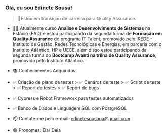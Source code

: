 ### Olá, eu sou Edinete Sousa!

> 🐞Estou em transição de carreira para Quality Assurance. 

- 👩‍💻 Atualmente curso **Analise e Desenvolvimento de Sistemas** na Estácio (EAD) e estou participando da segunda turma de **Formação em Quality Assurance** do programa IT Talent, promovido pelo IREDE - Instituto de Gestão, Redes Tecnológicas e Energias, em parceria com o Instituto Atlântico, HP e UECE, além disso estou participando da segunda turma do **Bootcamp Avanti na trilha de Quality Assurance**, promovido pelo Instituto Atlântico.

- 📚 Conhecimentos Adquiridos:

- ✅ Criação de plano de testes > ✅ Cenáros de teste > ✅ Script de teste > ✅ Report de testes > ✅ Report de bugs

- ✅ Cypress e Robot Framework para testes automatizados

- ✅ Banco de Dados e Linguagem SQL com PostgreSQL

- 📫 Contate-me pelo e-mail: edinetesousaqa@gmail.com

- 😄 Pronomes: Ela/ Dela
